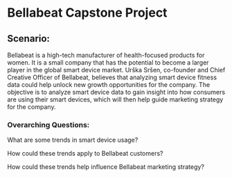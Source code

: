 # Bellabeat Capstone Project

## Scenario:

Bellabeat is a high-tech manufacturer of health-focused products for women. It is a small company that has the potential to become a larger player in the global smart device market. Urška Sršen, co-founder and Chief Creative Officer of Bellabeat, believes that analyzing smart device fitness data could help unlock new growth opportunities for the company. The objective is to analyze smart device data to gain insight into how consumers are using their smart devices, which will then help guide marketing strategy for the company.

### Overarching Questions:

What are some trends in smart device usage?

How could these trends apply to Bellabeat customers?

How could these trends help influence Bellabeat marketing strategy?

